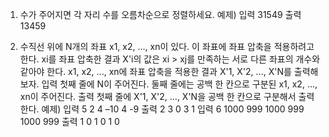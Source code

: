 1. 수가 주어지면 각 자리 수를 오름차순으로 정렬하세요.
예제)
입력
31549
출력
13459

2. 수직선 위에 N개의 좌표 x1, x2, ..., xn이 있다. 이 좌표에 좌표 압축을 적용하려고 한다.
xi를 좌표 압축한 결과 X'i의 값은 xi > xj를 만족하는 서로 다른 좌표의 개수와 같아야 한다.
x1, x2, ..., xn에 좌표 압축을 적용한 결과 X'1, X'2, ..., X'N를 출력해보자.
입력
첫째 줄에 N이 주어진다.
둘째 줄에는 공백 한 칸으로 구분된 x1, x2, ..., xn이 주어진다.
출력
첫째 줄에 X'1, X'2, ..., X'N을 공백 한 칸으로 구분해서 출력한다.
예제)
입력
5
2 4 –10 4 -9
출력
2 3 0 3 1
입력
6
1000 999 1000 999 1000 999
출력
1 0 1 0 1 0
       